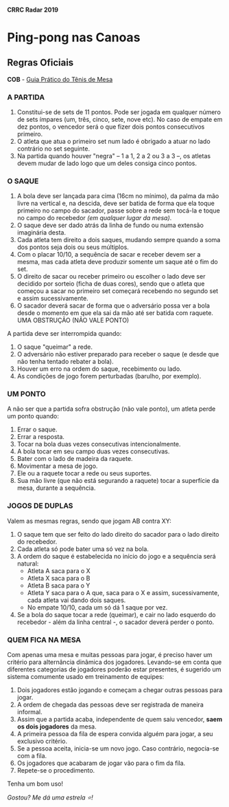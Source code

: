 #### CRRC Radar 2019

# Ping-pong nas Canoas 

## Regras Oficiais

**COB** - [Guia Prático do Tênis de Mesa](https://www.cob.org.br/Handlers/RecuperaDocumento.ashx?codigo=4520)

### A PARTIDA
1. Constitui-se de sets de 11 pontos. Pode ser jogada em qualquer número de
sets ímpares (um, três, cinco, sete, nove etc). No caso de empate em dez
pontos, o vencedor será o que fizer dois pontos consecutivos primeiro.
2. O atleta que atua o primeiro set num lado é obrigado a atuar no lado contrário
no set seguinte.
3. Na partida quando houver "negra" – 1 a 1, 2 a 2 ou 3 a 3 –, os atletas devem
mudar de lado logo que um deles consiga cinco pontos.

### O SAQUE
1. A bola deve ser lançada para cima (16cm no mínimo), da palma da mão livre
na vertical e, na descida, deve ser batida de forma que ela toque primeiro
no campo do sacador, passe sobre a rede sem tocá-la e toque no campo do
recebedor *(em qualquer lugar da mesa)*.
2. O saque deve ser dado atrás da linha de fundo ou numa extensão imaginária
desta.
3. Cada atleta tem direito a dois saques, mudando sempre quando a soma dos
pontos seja dois ou seus múltiplos.
4. Com o placar 10/10, a sequência de sacar e receber devem ser a mesma, mas
cada atleta deve produzir somente um saque até o fim do set.
5. O direito de sacar ou receber primeiro ou escolher o lado deve ser decidido
por sorteio (ficha de duas cores), sendo que o atleta que começou a sacar no
primeiro set começará recebendo no segundo set e assim sucessivamente.
6. O sacador deverá sacar de forma que o adversário possa ver a bola desde o
momento em que ela sai da mão até ser batida com raquete.
UMA OBSTRUÇÃO (NÃO VALE PONTO)

A partida deve ser interrompida quando:

1. O saque "queimar" a rede.
2. O adversário não estiver preparado para receber o saque (e desde que não
tenha tentado rebater a bola).
3. Houver um erro na ordem do saque, recebimento ou lado.
4. As condições de jogo forem perturbadas (barulho, por exemplo).

### UM PONTO
A não ser que a partida sofra obstrução (não vale ponto), um atleta perde um ponto
quando:

1. Errar o saque.
2. Errar a resposta.
3. Tocar na bola duas vezes consecutivas intencionalmente.
4. A bola tocar em seu campo duas vezes consecutivas.
5. Bater com o lado de madeira da raquete.
6. Movimentar a mesa de jogo.
7. Ele ou a raquete tocar a rede ou seus suportes.
8. Sua mão livre (que não está segurando a raquete) tocar a superfície da mesa,
durante a sequência.

### JOGOS DE DUPLAS
Valem as mesmas regras, sendo que jogam AB contra XY:

1. O saque tem que ser feito do lado direito do sacador para o lado direito do
recebedor.
2. Cada atleta só pode bater uma só vez na bola.
3. A ordem do saque é estabelecida no início do jogo e a sequência será natural:
	- Atleta A saca para o X
	- Atleta X saca para o B
	- Atleta B saca para o Y
	- Atleta Y saca para o A que, saca para o X e assim, sucessivamente, cada
	atleta vai dando dois saques.
	- No empate 10/10, cada um só dá 1 saque por vez.
4. Se a bola do saque tocar a rede (queimar), e cair no lado esquerdo do
recebedor - além da linha central -, o sacador deverá perder o ponto.

### QUEM FICA NA MESA

Com apenas uma mesa e muitas pessoas para jogar, é preciso haver um critério para  alternância dinâmica dos jogadores. Levando-se em conta que diferentes categorias de jogadores poderão estar presentes, é sugerido um sistema comumente usado em treinamento de equipes:

1. Dois jogadores estão jogando e começam a chegar outras pessoas para jogar.
2. A ordem de chegada das pessoas deve ser registrada de maneira informal.
3. Assim que a partida acaba, independente de quem saiu vencedor, **saem os dois jogadores** da mesa.
4. A primeira pessoa da fila de espera convida alguém para jogar, a seu exclusivo critério.
5. Se a pessoa aceita, inicia-se um novo jogo. Caso contrário, negocia-se com a fila.
6. Os jogadores que acabaram de jogar vão para o fim da fila.
7. Repete-se o procedimento.

Tenha um bom uso!

*Gostou? Me dá uma estrela :star:!*

